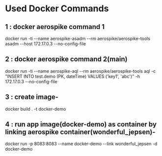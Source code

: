 # Used Docker Commands

## 1 : docker aerospike command 1
docker run -ti --name aerospike-asadm --rm aerospike/aerospike-tools asadm --host 172.17.0.3 --no-config-file

## 2 : docker aerospike command 2(main)
docker run -ti --name aerospike-aql --rm aerospike/aerospike-tools aql -c "INSERT INTO test.demo (PK, dateTime) VALUES ('key1', 'abc')" -h 172.17.0.3 --no-config-file

## 3 : create image-
docker build . -t docker-demo

## 4 : run app image(docker-demo) as container by linking aerospike container(wonderful_jepsen)-
docker run -p 8083:8083 --name docker-demo --link wonderful_jepsen -d docker-demo


